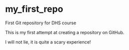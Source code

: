 # my_first_repo
 First Git repository for DHS course

This is my first attempt at creating a repository on GitHub.

I will not lie, it is quite a scary experience!
